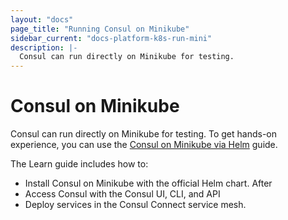 ```yaml
---
layout: "docs"
page_title: "Running Consul on Minikube"
sidebar_current: "docs-platform-k8s-run-mini"
description: |-
  Consul can run directly on Minikube for testing.
---
```


# Consul on Minikube

Consul can run directly on Minikube for testing. To get hands-on experience, you can use the [Consul on Minikube via Helm](https://learn.hashicorp.com/consul/kubernetes/minikube?utm_source=consul.io&utm_medium=docs&utm_content=k8s&utm_term=mk) guide.

The Learn guide includes how to:

- Install Consul on Minikube with the official Helm chart. After
- Access Consul with the Consul UI, CLI, and API
- Deploy services in the Consul Connect service mesh.